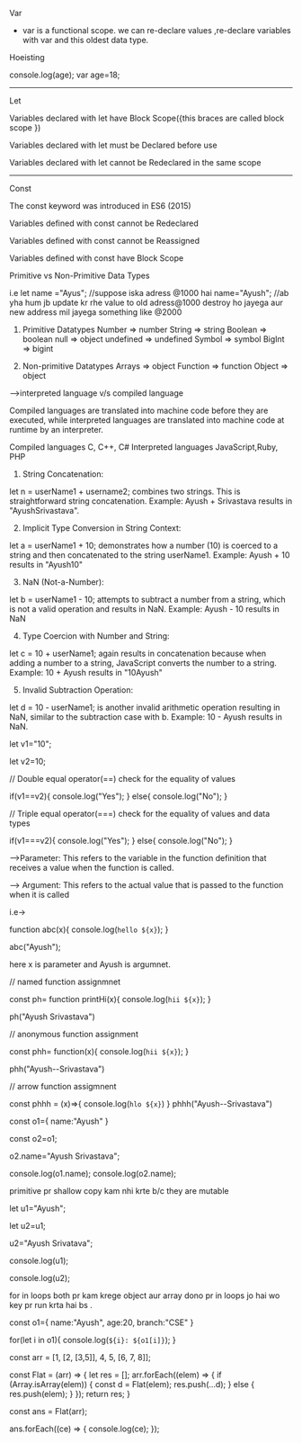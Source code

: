 <!-- declaration  var age; -->

<!-- inialization/assignmnet age=10; -->

<!-- re-assignmnet age=15 -->

<!--  re-declaration  var age =22 -->




Var

* var is a functional scope. we can re-declare values ,re-declare variables with var and this oldest data type.


Hoeisting
<!-- Age badd mai define hai issiliye output undefined ayega.Aisa issiliye hoga q ki memory-allocation mai age save ho jayega but same kam let data types ke sth nhi kr skte hai. -->

console.log(age);
var age=18;

**************************************************************************

Let

Variables declared with let have Block Scope({this braces are called block scope })

Variables declared with let must be Declared before use

Variables declared with let cannot be Redeclared in the same scope

******************************************************************
Const

The const keyword was introduced in ES6 (2015)

Variables defined with const cannot be Redeclared

Variables defined with const cannot be Reassigned

Variables defined with const have Block Scope











Primitive vs Non-Primitive Data Types

<!-- Primitive are immutable . Immutable means which can't be modified after creation  -->

i.e let name ="Ayus"; //suppose iska adress @1000 hai 
name="Ayush"; //ab yha hum jb update kr rhe value to old adress@1000 destroy ho jayega aur new address mil jayega something like @2000

1) Primitive Datatypes
       Number => number
       String  => string
       Boolean  => boolean
       null  => object
       undefined  =>  undefined
       Symbol  =>  symbol
       BigInt  =>  bigint


<!-- Non-primitive are mutable.Mutable means which can be modified after creation -->



2) Non-primitive Datatypes
       Arrays  =>  object
       Function  =>  function
       Object  =>  object





-->interpreted language v/s compiled language

 Compiled languages are translated into machine code before they are executed, while interpreted languages are translated into machine code at runtime by an interpreter.

 Compiled languages
C, C++, C#
Interpreted languages
JavaScript,Ruby, PHP







<!-- Type Coercion and Handling NaN in JavaScript -->

1) String Concatenation:

let n = userName1 + username2; combines two strings. This is straightforward string concatenation.
Example: Ayush + Srivastava results in "AyushSrivastava".

2) Implicit Type Conversion in String Context:

let a = userName1 + 10; demonstrates how a number (10) is coerced to a string and then concatenated to the string userName1.
Example: Ayush + 10 results in "Ayush10"

3) NaN (Not-a-Number):

let b = userName1 - 10; attempts to subtract a number from a string, which is not a valid operation and results in NaN.
Example: Ayush - 10 results in NaN

4) Type Coercion with Number and String:

let c = 10 + userName1; again results in concatenation because when adding a number to a string, JavaScript converts the number to a string.
Example: 10 + Ayush results in "10Ayush"

5) Invalid Subtraction Operation:

let d = 10 - userName1; is another invalid arithmetic operation resulting in NaN, similar to the subtraction case with b.
Example: 10 - Ayush results in NaN.








<!--difference between the double equal (==) and triple equal (===) operators   -->

let v1="10";

let v2=10;

// Double equal operator(==) check for the equality of values

if(v1==v2){
    console.log("Yes");
}
else{
    console.log("No");
}


// Triple equal operator(===) check for  the equality of values and data types

if(v1===v2){
    console.log("Yes");
}
else{
    console.log("No");
}



<!-- Difference b/w argument and parameters -->

-->Parameter: This refers to the variable in the function definition that receives a value when the function is called.

--> Argument: This refers to the actual value that is passed to the function when it is called

i.e->

function abc(x){
    console.log(`hello ${x}`);
}

abc("Ayush");


here x is  parameter and Ayush is  argumnet.










<!-- Function assignmnet -->



// named function assignmnet

const ph= function printHi(x){
    console.log(`hii ${x}`);
}

ph("Ayush Srivastava")



// anonymous function assignment


const phh= function(x){
    console.log(`hii ${x}`);
}

phh("Ayush--Srivastava")


// arrow function assigmnent

const phhh = (x)=>{
    console.log(`hlo ${x}`)
}
phhh("Ayush--Srivastava")




<!-- Shallow copy v/s Deep copy -->

<!-- Shallow copy isme dono ka address same ho jata hai tu tum o1 and o2 kese mai bhi chnage kro wo dono jgha he update ho jayega . Ye sb non-primitive data types mai possible hai.
 -->
const o1={
    name:"Ayush"
}

const o2=o1;

o2.name="Ayush Srivastava";

console.log(o1.name);
console.log(o2.name);





primitive pr shallow copy kam nhi krte b/c they are mutable

let u1="Ayush";

let u2=u1;

 u2="Ayush Srivatava";

console.log(u1);

console.log(u2);


<!-- Loops -->

for in loops both pr kam krege object aur array dono pr 
in loops jo hai wo key pr run krta hai bs .

const o1={
    name:"Ayush",
    age:20,
    branch:"CSE"
}

for(let i in o1){
    console.log(`${i}: ${o1[i]}`);
}



<!-- flat function manual code -->

const arr = [1, [2, [3,5]], 4, 5, [6, 7, 8]];


const Flat = (arr) => {
  let res = [];
  arr.forEach((elem) => {
    if (Array.isArray(elem)) {
      const d = Flat(elem);
      res.push(...d); 
    } else {
      res.push(elem);
    }
  });
  return res;
}

const ans = Flat(arr);

ans.forEach((ce) => {
  console.log(ce);
});
